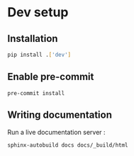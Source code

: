 # Dev setup

## Installation

```bash
pip install .['dev']
```

## Enable pre-commit

```
pre-commit install
```

## Writing documentation

Run a live documentation server :

```
sphinx-autobuild docs docs/_build/html
```